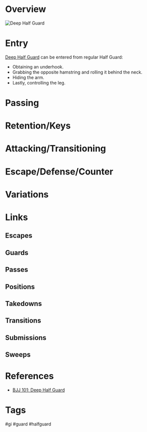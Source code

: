 # Overview

![Deep Half Guard](https://evolve-mma.com/wp-content/uploads/2023/10/deep-half-guard-bjj.jpg)
# Entry
<u>Deep Half Guard</u> can be entered from regular Half Guard:
- Obtaining an underhook.
- Grabbing the opposite hamstring and rolling it behind the neck.
- Hiding the arm.
- Lastly, controlling the leg.
# Passing
# Retention/Keys
# Attacking/Transitioning
# Escape/Defense/Counter
# Variations
# Links
## Escapes
## Guards
## Passes
## Positions
## Takedowns
## Transitions
## Submissions
## Sweeps
# References
- [BJJ 101: Deep Half Guard](https://evolve-mma.com/blog/bjj-101-deep-half-guard/)
# Tags
#gi #guard #halfguard 